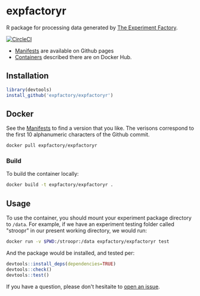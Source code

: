 # expfactoryr

R package for processing data generated by [The Experiment Factory](https://expfactory.github.io).

[![CircleCI](https://circleci.com/gh/expfactory/expfactoryr.svg?style=svg)](https://circleci.com/gh/expfactory/expfactoryr)

 - [Manifests](https://expfactory.github.io/expfactoryr/) are available on Github pages
 - [Containers](https://hub.docker.com/r/expfactory/expfactoryr/) described there are on Docker Hub.


## Installation

```R
library(devtools)
install_github('expfactory/expfactoryr')
```

## Docker

See the [Manifests](https://expfactory.github.io/expfactoryr/) to find a version that you like.
The verisons correspond to the first 10 alphanumeric characters of the Github commit.

```bash
docker pull expfactory/expfactoryr
```


### Build
To build the container locally:

```bash
docker build -t expfactory/expfactoryr . 
```

## Usage

To use the container, you should mount your experiment package directory to
`/data`. For example, if we have an experiment testing folder called "stroopr"
in our present working directory, we would run:

```bash
docker run -v $PWD:/stroopr:/data expfactory/expfactoryr test
```

And the package would be installed, and tested per:

```R
devtools::install_deps(dependencies=TRUE)
devtools::check()
devtools::test()
```

If you have a question, please don't hesitaite to [open an issue](https://github.com/expfactory/expfactoryr/issues).
